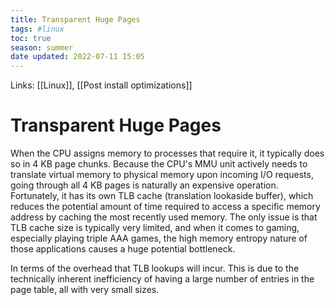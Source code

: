 ```yaml
---
title: Transparent Huge Pages
tags: #linux
toc: true
season: summer
date updated: 2022-07-11 15:05
---
```


Links: [[Linux]], [[Post install optimizations]]

# Transparent Huge Pages

When the CPU assigns memory to processes that require it, it typically does so in 4 KB page chunks. Because the CPU's MMU unit actively needs to translate virtual memory to physical memory upon incoming I/O requests, going through all 4 KB pages is naturally an expensive operation. Fortunately, it has its own TLB cache (translation lookaside buffer), which reduces the potential amount of time required to access a specific memory address by caching the most recently used memory. The only issue is that TLB cache size is typically very limited, and when it comes to gaming, especially playing triple AAA games, the high memory entropy nature of those applications causes a huge potential bottleneck.

In terms of the overhead that TLB lookups will incur. This is due to the technically inherent inefficiency of having a large number of entries in the page table, all with very small sizes.
